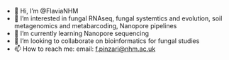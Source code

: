 - 👋 Hi, I’m @FlaviaNHM
- 👀 I’m interested in fungal RNAseq, fungal systemtics and evolution, soil metagenomics and metabarcoding, Nanopore pipelines
- 🌱 I’m currently learning Nanopore sequencing
- 💞️ I’m looking to collaborate on bioinformatics for fungal studies
- 📫 How to reach me: email: f.pinzari@nhm.ac.uk 

<!---
FlaviaNHM/FlaviaNHM is a ✨ special ✨ repository because its `README.md` (this file) appears on your GitHub profile.
You can click the Preview link to take a look at your changes.
--->
